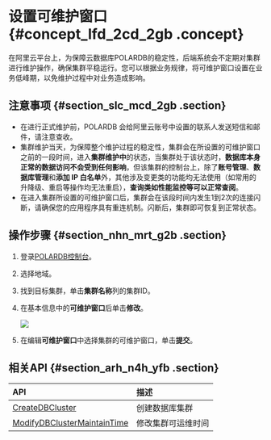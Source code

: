 # 设置可维护窗口 {#concept_lfd_2cd_2gb .concept}

在阿里云平台上，为保障云数据库POLARDB的稳定性，后端系统会不定期对集群进行维护操作，确保集群平稳运行。您可以根据业务规律，将可维护窗口设置在业务低峰期，以免维护过程中对业务造成影响。

## 注意事项 {#section_slc_mcd_2gb .section}

-   在进行正式维护前，POLARDB 会给阿里云账号中设置的联系人发送短信和邮件，请注意查收。
-   集群维护当天，为保障整个维护过程的稳定性，集群会在所设置的可维护窗口之前的一段时间，进入**集群维护中**的状态，当集群处于该状态时，**数据库本身正常的数据访问不会受到任何影响**，但该集群的控制台上，除了**账号管理**、**数据库管理**和**添加 IP 白名单**外，其他涉及变更类的功能均无法使用（如常用的升降级、重启等操作均无法重启），**查询类如性能监控等可以正常查阅**。
-   在进入集群所设置的可维护窗口后，集群会在该段时间内发生1到2次的连接闪断，请确保您的应用程序具有重连机制。闪断后，集群即可恢复到正常状态。

## 操作步骤 {#section_nhn_mrt_g2b .section}

1.  登录[POLARDB控制台](https://polardb.console.aliyun.com)。
2.  选择地域。
3.  找到目标集群，单击**集群名称**列的集群ID。
4.  在基本信息中的**可维护窗口**后单击**修改**。

    ![](http://static-aliyun-doc.oss-cn-hangzhou.aliyuncs.com/assets/img/80668/155747534834528_zh-CN.png)

5.  在编辑**可维护窗口**中选择集群的可维护窗口，单击**提交**。

## 相关API {#section_arh_n4h_yfb .section}

|API|描述|
|:--|:-|
|[CreateDBCluster](cn.zh-CN/API参考/集群管理/CreateDBCluster.md#)|创建数据库集群|
|[ModifyDBClusterMaintainTime](cn.zh-CN/API参考/集群管理/ModifyDBClusterMaintainTime.md#)|修改集群可运维时间|

